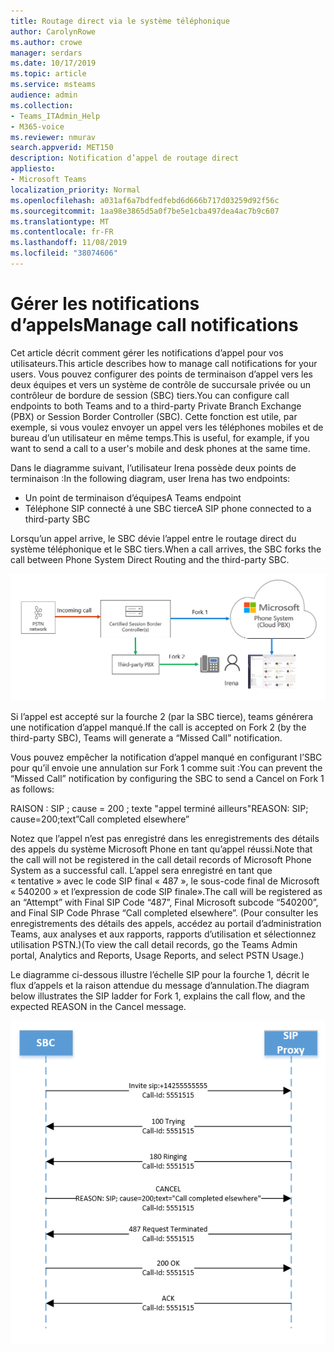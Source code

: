 ```yaml
---
title: Routage direct via le système téléphonique
author: CarolynRowe
ms.author: crowe
manager: serdars
ms.date: 10/17/2019
ms.topic: article
ms.service: msteams
audience: admin
ms.collection:
- Teams_ITAdmin_Help
- M365-voice
ms.reviewer: nmurav
search.appverid: MET150
description: Notification d’appel de routage direct
appliesto:
- Microsoft Teams
localization_priority: Normal
ms.openlocfilehash: a031af6a7bdfedfebd6d666b717d03259d92f56c
ms.sourcegitcommit: 1aa98e3865d5a0f7be5e1cba497dea4ac7b9c607
ms.translationtype: MT
ms.contentlocale: fr-FR
ms.lasthandoff: 11/08/2019
ms.locfileid: "38074606"
---
```

# <a name="manage-call-notifications"></a><span data-ttu-id="c6613-103">Gérer les notifications d’appels</span><span class="sxs-lookup"><span data-stu-id="c6613-103">Manage call notifications</span></span>

<span data-ttu-id="c6613-104">Cet article décrit comment gérer les notifications d’appel pour vos utilisateurs.</span><span class="sxs-lookup"><span data-stu-id="c6613-104">This article describes how to manage call notifications for your users.</span></span> <span data-ttu-id="c6613-105">Vous pouvez configurer des points de terminaison d’appel vers les deux équipes et vers un système de contrôle de succursale privée ou un contrôleur de bordure de session (SBC) tiers.</span><span class="sxs-lookup"><span data-stu-id="c6613-105">You can configure call endpoints to both Teams and to a third-party Private Branch Exchange (PBX) or Session Border Controller (SBC).</span></span>  <span data-ttu-id="c6613-106">Cette fonction est utile, par exemple, si vous voulez envoyer un appel vers les téléphones mobiles et de bureau d’un utilisateur en même temps.</span><span class="sxs-lookup"><span data-stu-id="c6613-106">This is useful, for example, if you want to send a call to a user's mobile and desk phones at the same time.</span></span>   

<span data-ttu-id="c6613-107">Dans le diagramme suivant, l’utilisateur Irena possède deux points de terminaison :</span><span class="sxs-lookup"><span data-stu-id="c6613-107">In the following diagram, user Irena has two endpoints:</span></span>

- <span data-ttu-id="c6613-108">Un point de terminaison d’équipes</span><span class="sxs-lookup"><span data-stu-id="c6613-108">A Teams endpoint</span></span>
- <span data-ttu-id="c6613-109">Téléphone SIP connecté à une SBC tierce</span><span class="sxs-lookup"><span data-stu-id="c6613-109">A SIP phone connected to a third-party SBC</span></span>

<span data-ttu-id="c6613-110">Lorsqu’un appel arrive, le SBC dévie l’appel entre le routage direct du système téléphonique et le SBC tiers.</span><span class="sxs-lookup"><span data-stu-id="c6613-110">When a call arrives, the SBC forks the call between Phone System Direct Routing and the third-party SBC.</span></span>


![Diagramme montrant les points de terminaison d’équipes branches](media/direct-routing-call-notification-1.png)

<span data-ttu-id="c6613-112">Si l’appel est accepté sur la fourche 2 (par la SBC tierce), teams générera une notification d’appel manqué.</span><span class="sxs-lookup"><span data-stu-id="c6613-112">If the call is accepted on Fork 2 (by the third-party SBC), Teams will generate a “Missed Call” notification.</span></span>  

<span data-ttu-id="c6613-113">Vous pouvez empêcher la notification d’appel manqué en configurant l’SBC pour qu’il envoie une annulation sur Fork 1 comme suit :</span><span class="sxs-lookup"><span data-stu-id="c6613-113">You can prevent the “Missed Call” notification by configuring the SBC to send a Cancel on Fork 1 as follows:</span></span>

<span data-ttu-id="c6613-114">RAISON : SIP ; cause = 200 ; texte "appel terminé ailleurs"</span><span class="sxs-lookup"><span data-stu-id="c6613-114">REASON: SIP; cause=200;text”Call completed elsewhere”</span></span> 

<span data-ttu-id="c6613-115">Notez que l’appel n’est pas enregistré dans les enregistrements des détails des appels du système Microsoft Phone en tant qu’appel réussi.</span><span class="sxs-lookup"><span data-stu-id="c6613-115">Note that the call will not be registered in the call detail records of Microsoft Phone System as a successful call.</span></span> <span data-ttu-id="c6613-116">L’appel sera enregistré en tant que « tentative » avec le code SIP final « 487 », le sous-code final de Microsoft « 540200 » et l’expression de code SIP finale».</span><span class="sxs-lookup"><span data-stu-id="c6613-116">The call will be registered as an “Attempt” with Final SIP Code “487”, Final Microsoft subcode “540200”, and Final SIP Code Phrase “Call completed elsewhere”.</span></span>   <span data-ttu-id="c6613-117">(Pour consulter les enregistrements des détails des appels, accédez au portail d’administration Teams, aux analyses et aux rapports, rapports d’utilisation et sélectionnez utilisation PSTN.)</span><span class="sxs-lookup"><span data-stu-id="c6613-117">(To view the call detail records, go the Teams Admin portal, Analytics and Reports, Usage Reports, and select PSTN Usage.)</span></span>


<span data-ttu-id="c6613-118">Le diagramme ci-dessous illustre l’échelle SIP pour la fourche 1, décrit le flux d’appels et la raison attendue du message d’annulation.</span><span class="sxs-lookup"><span data-stu-id="c6613-118">The diagram below illustrates the SIP ladder for Fork 1, explains the call flow, and the expected REASON in the Cancel message.</span></span> 

![Diagramme montrant les points de terminaison d’équipes branches](media/direct-routing-call-notification-2.png)
